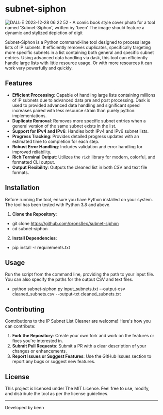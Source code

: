 # subnet-siphon

![DALL·E 2023-12-28 06 22 52 - A comic book style cover photo for a tool named 'Subnet-Siphon', written by 'been'  The image should feature a dynamic and stylized depiction of digit](https://github.com/pronsSec/subnet-siphon/assets/93559326/43596695-c838-4b59-8abb-ebaf3c2fed4d)


Subnet-Siphon is a Python command-line tool designed to process large lists of IP subnets. It efficiently removes duplicates, specifically targeting more specific subnets in a list containing both general and specific subnet entries. Using advanced data handling via dask, this tool can efficiently handle large lists with little resource usage. Or with more resources it can work very powerfully and quickly.

## Features

- **Efficient Processing**: Capable of handling large lists containing millions of IP subnets due to advanced data pre and post processing. Dask is used to provided advanced data handling and significant speed increases paired with less resource strain than purely python implementations.
- **Duplicate Removal**: Removes more specific subnet entries when a general version of the same subnet exists in the list.
- **Support for IPv4 and IPv6**: Handles both IPv4 and IPv6 subnet lists.
- **Progress Tracking**: Provides detailed progress updates with an estimated time to completion for each step.
- **Robust Error Handling**: Includes validation and error handling for improved reliability.
- **Rich Terminal Output**: Utilizes the `rich` library for modern, colorful, and formatted CLI output.
- **Output Flexibility**: Outputs the cleaned list in both CSV and text file formats.

## Installation

Before running the tool, ensure you have Python installed on your system. The tool has been tested with Python 3.8 and above.

1. **Clone the Repository**:

- git clone https://github.com/pronsSec/subnet-siphon
- cd subnet-siphon


2. **Install Dependencies**:

- pip install -r requirements.txt


## Usage

Run the script from the command line, providing the path to your input file. You can also specify the paths for the output CSV and text files.

- python subnet-siphon.py input_subnets.txt --output-csv cleaned_subnets.csv --output-txt cleaned_subnets.txt


## Contributing

Contributions to the IP Subnet List Cleaner are welcome! Here's how you can contribute:

1. **Fork the Repository**: Create your own fork and work on the features or fixes you're interested in.
2. **Submit Pull Requests**: Submit a PR with a clear description of your changes or enhancements.
3. **Report Issues or Suggest Features**: Use the GitHub Issues section to report any bugs or suggest new features.

## License

This project is licensed under The MIT License. Feel free to use, modify, and distribute the tool as per the license guidelines.

---

Developed by been
